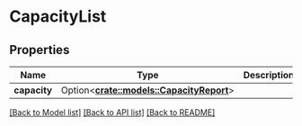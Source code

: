 # CapacityList

## Properties

Name | Type | Description | Notes
------------ | ------------- | ------------- | -------------
**capacity** | Option<[**crate::models::CapacityReport**](CapacityReport.md)> |  | [optional]

[[Back to Model list]](../README.md#documentation-for-models) [[Back to API list]](../README.md#documentation-for-api-endpoints) [[Back to README]](../README.md)


